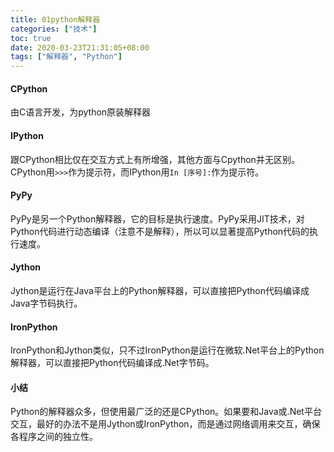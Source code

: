 ```yaml
---
title: 01python解释器
categories: ["技术"]
toc: true
date: 2020-03-23T21:31:05+08:00
tags: ["解释器", "Python"]
---
```


#### CPython

由C语言开发，为python原装解释器

<!--more-->

#### IPython

跟CPython相比仅在交互方式上有所增强，其他方面与Cpython并无区别。CPython用`>>>`作为提示符，而IPython用`In [序号]:`作为提示符。

#### PyPy

PyPy是另一个Python解释器，它的目标是执行速度。PyPy采用JIT技术，对Python代码进行动态编译（注意不是解释），所以可以显著提高Python代码的执行速度。

#### Jython

Jython是运行在Java平台上的Python解释器，可以直接把Python代码编译成Java字节码执行。

#### IronPython

IronPython和Jython类似，只不过IronPython是运行在微软.Net平台上的Python解释器，可以直接把Python代码编译成.Net字节码。

#### 小结

Python的解释器众多，但使用最广泛的还是CPython。如果要和Java或.Net平台交互，最好的办法不是用Jython或IronPython，而是通过网络调用来交互，确保各程序之间的独立性。
